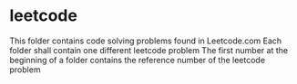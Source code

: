 # leetcode
This folder contains code solving problems found in Leetcode.com
Each folder shall contain one different leetcode problem
The first number at the beginning of a folder contains the reference number of the leetcode problem
